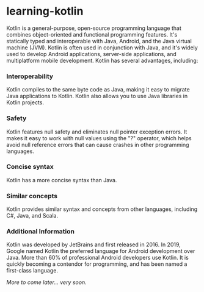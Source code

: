 # learning-kotlin
Kotlin is a general-purpose, open-source programming language that combines object-oriented and functional programming features. It's statically typed and interoperable with Java, Android, and the Java virtual machine (JVM). Kotlin is often used in conjunction with Java, and it's widely used to develop Android applications, server-side applications, and multiplatform mobile development. 
Kotlin has several advantages, including: 

### Interoperability
Kotlin compiles to the same byte code as Java, making it easy to migrate Java applications to Kotlin. Kotlin also allows you to use Java libraries in Kotlin projects. 

### Safety
Kotlin features null safety and eliminates null pointer exception errors. It makes it easy to work with null values using the "?" operator, which helps avoid null reference errors that can cause crashes in other programming languages. 

### Concise syntax
Kotlin has a more concise syntax than Java. 

### Similar concepts
Kotlin provides similar syntax and concepts from other languages, including C#, Java, and Scala. 

### Additional Information
Kotlin was developed by JetBrains and first released in 2016. In 2019, Google named Kotlin the preferred language for Android development over Java. More than 60% of professional Android developers use Kotlin. It is quickly becoming a contendor for programming, and has been named a first-class language.

_More to come later... very soon._
